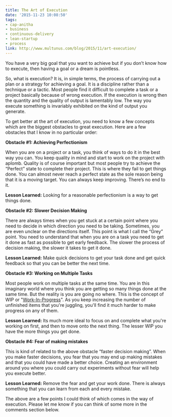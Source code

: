 ```yaml
---
title: The Art of Execution
date: '2015-11-23 10:08:50'
tags:
- cap-anitha
- business
- continuous-delivery
- lean-startup
- process
link: http://www.multunus.com/blog/2015/11/art-execution/
---
```


You have a very big goal that you want to achieve but if you don’t know how to execute, then having a goal or a dream is pointless.

So, what is execution? It is, in simple terms, the process of carrying out a plan or a strategy for achieving a goal. It is a discipline rather than a technique or a tactic. Most people find it difficult to complete a task or a project basically because of wrong execution. If the execution is wrong then the quantity and the quality of output is lamentably low. The way you execute something is invariably exhibited on the kind of output you generate.

To get better at the art of execution, you need to know a few concepts which are the biggest obstacles to great execution. Here are a few obstacles that I know in no particular order:


**Obstacle #1: Achieving Perfectionism**


When you are on a project or a task, you think of ways to do it in the best way you can. You keep quality in mind and start to work on the project with aplomb. Quality is of course important but most people try to achieve the “Perfect” state to complete their project. This is where they fail to get things done. You can almost never reach a perfect state as the sole reason being that it is a moving target. You can always keep improving. There’s no end to it.


**Lesson Learned:**
 Looking for a reasonable perfectionism is a way to get things done.


**Obstacle #2: Slower Decision Making**


There are always times when you get stuck at a certain point where you need to decide in which direction you need to be taking. Sometimes, you are even unclear on the directions itself. This point is what I call the “Grey” point. You need to understand that when you are on a task you need to get it done as fast as possible to get early feedback. The slower the process of decision making, the slower it takes to get it done.


**Lesson Learned:**
 Make quick decisions to get your task done and get quick feedback so that you can be better the next time.


**Obstacle #3: Working on Multiple Tasks**


Most people work on multiple tasks at the same time. You are in this imaginary world where you think you are getting so many things done at the same time. But the reality is you are going no where. This is the concept of WIP or "[Work-In-Progress](https://en.wikipedia.org/wiki/Work_in_process)". As you keep increasing the number of unfinished items that you're juggling, you'll find it much harder to make progress on any of them.


**Lesson Learned:**
 Its much more ideal to focus on and complete what you're working on first, and then to move onto the next thing. The lesser WIP you have the more things you get done.


**Obstacle #4: Fear of making mistakes**


This is kind of related to the above obstacle “faster decision making”. When you make faster decisions, you fear that you may end up making mistakes and that you could have made a better choice. Creating an environment around you where you could carry out experiments without fear will help you execute better.


**Lesson Learned:**
 Remove the fear and get your work done. There is always something that you can learn from each and every mistake.

The above are a few points I could think of which comes in the way of execution. Please let me know if you can think of some more in the comments section below.
